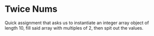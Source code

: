 # Twice Nums

Quick assignment that asks us to instantiate an integer array object of length 10, fill said array with multiples of 2, then spit out the values.